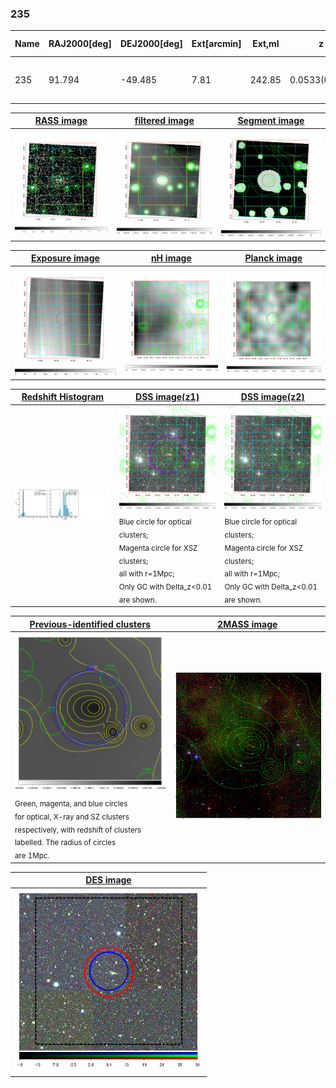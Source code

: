 <div STYLE="page-break-after: always;"></div>

### 235

|Name|RAJ2000[deg]|DEJ2000[deg] |Ext[arcmin]| Ext,ml | z | z_src| C|GC(XSZ,Delta_z<0.01)| GC(OPT,Delta_z<0.01)|GC| R_sig[arcmin] | R500[arcmin] | R500[Mpc]| CRsig[c/s] | CR500[c/s] |L500[1E44 erg/s]|F500[1E-12 erg/s/cm^2]| M500[1E14 Msun]|Tx[keV]|Cnt_sig|Beta|Rc[arcmin]|Comment|Alias|
|---|---|---|---|---|---|------|---|--------|---------|----------|---|---|---|---|---|---|---|---|---|---|---|---|---|---|
|235| 91.794| -49.485| 7.81| 242.85| 0.0533(0.005)| z1, z_xsz| B| MCXC, Tar| A| A, MCXC, N, Tar, W| 44.065| 14.258| 0.888| 0.704(0.059)| 0.633(0.053)| 0.785(0.079)| 11.622(1.173)| 2.09(0.11)| 3.44(0.11)| 1117.5| 0.501(-0.001+0.002)| 7.996(-0.257+0.271)| -| k562|

|[RASS image](../image/235/235_img.pdf)|[filtered image](../image/235/235_fil.pdf)|[Segment image](../image/235/235_seg.pdf)|
|-------------------|--------------------|-------------------|
| <img src="../image/235/235_img.png" width="300">  | <img src="../image/235/235_fil.png" width="300">   | <img src="../image/235/235_seg.png" width="300">  |

|[Exposure image](../image/235/235_mex.pdf)| [nH image](../image/235/235_nh.pdf)| [Planck image](../image/235/235_p.pdf)|
|-------------------|--------------------|-------------------|
|<img src="../image/235/235_mex.png" width="300">   | <img src="../image/235/235_nh.png" width="300">    | <img src="../image/235/235_p.png" width="300"> |

|[Redshift Histogram](../image/235/235_zg.pdf) | [DSS image(z1)](../image/235/235_dss_z1.pdf)      |  [DSS image(z2)](../image/235/235_dss_z2.pdf)    |
|-------------------|--------------------|-------------------|
|<img src="../image/235/235_zg.png" width="300"> |<img src="../image/235/235_dss_z1.png" width="300"> <sub><br>Blue circle for optical clusters; <br>Magenta circle for XSZ clusters; <br>all with r=1Mpc; <br>Only GC with Delta_z<0.01 are shown. </sub>| <img src="../image/235/235_dss_z2.png" width="300"><sub><br>Blue circle for optical clusters; <br>Magenta circle for XSZ clusters; <br>all with r=1Mpc; <br>Only GC with Delta_z<0.01 are shown. </sub> |

|[Previous-identified clusters](../image/235/235_gc.pdf) | [2MASS image](../image/235/235_2mass.pdf)      |
|-------------------|-------------------|
|<img src=../image/235/235_gc.png width="300"> <br><sub>Green, magenta, and blue circles <br>for optical, X-ray and SZ clusters <br>respectively, with redshift of clusters <br>labelled. The radius of circles <br>are 1Mpc.</sub>|<img src="../image/235/235_2mass.png" width="300">  |

|[DES image](../image/235/235_des.pdf)   |
|-------------------|
| <img src="../image/235/235_des.png" width="300">  |
